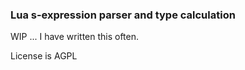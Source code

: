 ### Lua s-expression parser and type calculation

WIP ... I have written this often.

License is AGPL
